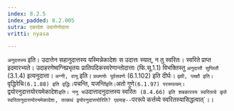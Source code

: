 ```yaml
---
index: 8.2.5
index_padded: 8.2.005
sutra: एकादेश उदात्तेनोदात्तः
vritti: nyasa

---
```

`अनुदत्तस्य` इति। उदात्तेन सहानुदात्तस्य यस्मिन्नेकादेशः स उदात्तः स्यात्, न तु स्वरितः। स्वरिते प्राप्त इदमारभ्यते। उदाहरणेष्वग्निप्रभृतयः प्रातिपदिकस्वरेणान्तोदात्ताः (फि.सू.1.1) विभक्तिस्तु `अनुदात्तौ सुप्तितौ` (3.1.4) इत्यनुदात्ता। `अग्नी, वायू` इति। `प्रथमयोः पूर्वसवर्णः` (6.1.102) इति दीर्घः। `वृक्षी, प्लक्षौ इति। `वृद्धिरेचि` (6.1.88) इति वृद्धिः।
`पचन्ति, यजन्ति` इति। `अतो गुणे` (6.1.97) पररूपत्वम्। `द्वयोरनुदात्तयोरयमेकादेशः` इति। ननु च `उदात्तादनुदात्तस्य स्वरितः` (8.4.66) इति शबकारस्य स्वरितत्वे कृते स्वरितानुदात्तयोरयमेकादेशः, तत्कथं द्वयोरनुदात्तयोरिति? एवमाह--`पररूपे कर्त्तव्ये स्वरितस्यासिद्धत्वात्`।।